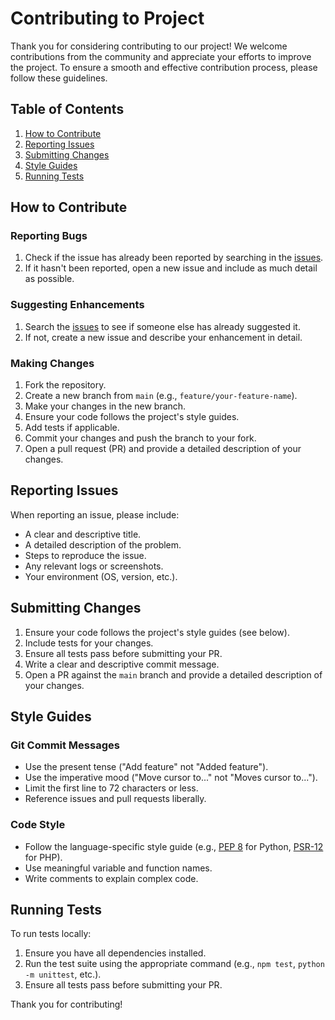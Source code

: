 # Contributing to Project

Thank you for considering contributing to our project! We welcome contributions from the community and appreciate your efforts to improve the project. To ensure a smooth and effective contribution process, please follow these guidelines.

## Table of Contents

1. [How to Contribute](#how-to-contribute)
2. [Reporting Issues](#reporting-issues)
3. [Submitting Changes](#submitting-changes)
4. [Style Guides](#style-guides)
5. [Running Tests](#running-tests)

## How to Contribute

### Reporting Bugs

1. Check if the issue has already been reported by searching in the [issues](https://github.com/vol-mir/consult-tm).
2. If it hasn't been reported, open a new issue and include as much detail as possible.

### Suggesting Enhancements

1. Search the [issues](https://github.com/vol-mir/consult-tm) to see if someone else has already suggested it.
2. If not, create a new issue and describe your enhancement in detail.

### Making Changes

1. Fork the repository.
2. Create a new branch from `main` (e.g., `feature/your-feature-name`).
3. Make your changes in the new branch.
4. Ensure your code follows the project's style guides.
5. Add tests if applicable.
6. Commit your changes and push the branch to your fork.
7. Open a pull request (PR) and provide a detailed description of your changes.

## Reporting Issues

When reporting an issue, please include:

- A clear and descriptive title.
- A detailed description of the problem.
- Steps to reproduce the issue.
- Any relevant logs or screenshots.
- Your environment (OS, version, etc.).

## Submitting Changes

1. Ensure your code follows the project's style guides (see below).
2. Include tests for your changes.
3. Ensure all tests pass before submitting your PR.
4. Write a clear and descriptive commit message.
5. Open a PR against the `main` branch and provide a detailed description of your changes.

## Style Guides

### Git Commit Messages

- Use the present tense ("Add feature" not "Added feature").
- Use the imperative mood ("Move cursor to..." not "Moves cursor to...").
- Limit the first line to 72 characters or less.
- Reference issues and pull requests liberally.

### Code Style

- Follow the language-specific style guide (e.g., [PEP 8](https://pep8.org/) for Python, [PSR-12](https://www.php-fig.org/psr/psr-12/) for PHP).
- Use meaningful variable and function names.
- Write comments to explain complex code.

## Running Tests

To run tests locally:

1. Ensure you have all dependencies installed.
2. Run the test suite using the appropriate command (e.g., `npm test`, `python -m unittest`, etc.).
3. Ensure all tests pass before submitting your PR.

Thank you for contributing!
